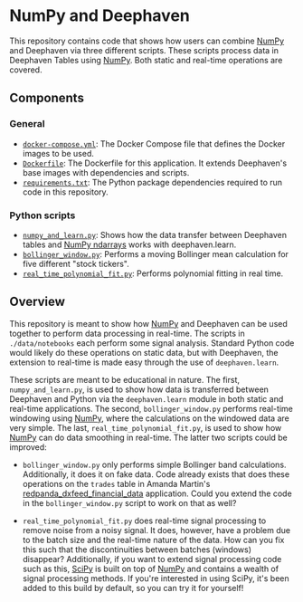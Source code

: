 # NumPy and Deephaven

This repository contains code that shows how users can combine [NumPy](https://numpy.org/) and Deephaven via three different scripts.  These scripts process data in Deephaven Tables using [NumPy](https://numpy.org/).  Both static and real-time operations are covered.

## Components

### General

- [`docker-compose.yml`](./docker-compose.yml): The Docker Compose file that defines the Docker images to be used.
- [`Dockerfile`](./Dockerfile): The Dockerfile for this application.  It extends Deephaven's base images with dependencies and scripts.
- [`requirements.txt`](./requirements.txt'): The Python package dependencies required to run code in this repository.

### Python scripts

- [`numpy_and_learn.py`](./data/notebooks/numpy_and_learn.py): Shows how the data transfer between Deephaven tables and [NumPy ndarrays](https://numpy.org/doc/stable/reference/generated/numpy.ndarray.html?highlight=ndarray#numpy.ndarray) works with deephaven.learn.
- [`bollinger_window.py`](./data/notebooks/bollinger_window.py): Performs a moving Bollinger mean calculation for five different "stock tickers".
- [`real_time_polynomial_fit.py`](./data/notebooks/real_time_polynomial_fit.py): Performs polynomial fitting in real time.

## Overview

This repository is meant to show how [NumPy](https://numpy.org/) and Deephaven can be used together to perform data processing in real-time.  The scripts in `./data/notebooks` each perform some signal analysis.  Standard Python code would likely do these operations on static data, but with Deephaven, the extension to real-time is made easy through the use of `deephaven.learn`.

These scripts are meant to be educational in nature.  The first, `numpy_and_learn.py`, is used to show how data is transferred between Deephaven and Python via the `deephaven.learn` module in both static and real-time applications.  The second, `bollinger_window.py` performs real-time windowing using [NumPy](https://numpy.org/), where the calculations on the windowed data are very simple.  The last, `real_time_polynomial_fit.py`, is used to show how [NumPy](https://numpy.org/) can do data smoothing in real-time.  The latter two scripts could be improved:

- `bollinger_window.py` only performs simple Bollinger band calculations.  Additionally, it does it on fake data.  Code already exists that does these operations on the `trades` table in Amanda Martin's [redpanda_dxfeed_financial_data](https://github.com/deephaven-examples/redpanda-dxfeed-financial-data) application.  Could you extend the code in the `bollinger_window.py` script to work on that as well?

- `real_time_polynomial_fit.py` does real-time signal processing to remove noise from a noisy signal.  It does, however, have a problem due to the batch size and the real-time nature of the data.  How can you fix this such that the discontinuities between batches (windows) disappear?  Additionally, if you want to extend signal processing code such as this, [SciPy](https://scipy.org/) is built on top of [NumPy](https://numpy.org/) and contains a wealth of signal processing methods.  If you're interested in using SciPy, it's been added to this build by default, so you can try it for yourself!
